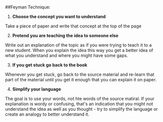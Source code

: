 ##Feyman Technique:

1. **Choose the concept you want to understand**

Take a piece of paper and write that concept at the top of the page

2. **Pretend you are teaching the idea to someone else**

Write out an explanation of the topic as if you were trying to teach it to a new student. When you explain the idea this way you get a better idea of what you understand and where you might have some gaps.

3. **If you get stuck go back to the book**

Whenever you get stuck, go back to the source material and re-learn that part of the material until you get it enough that you can explain it on paper.

4. **Simplify your language**

The goal is to use your words, not hte words of the source matiral. If your explanation is wordy or confusing, that's an indication that you might not understand the idea as well as you thought - try to simplify the language or create an analogy to better understand it.